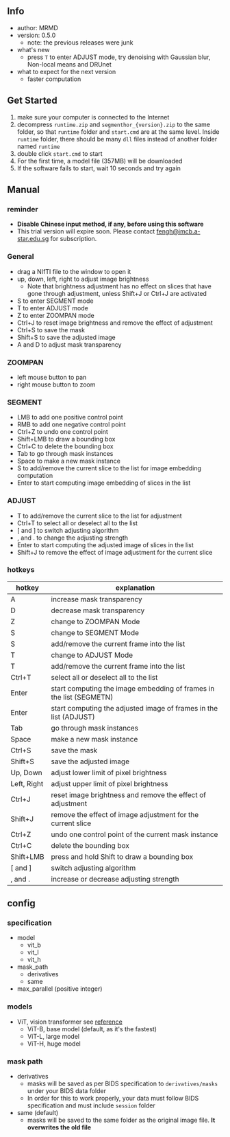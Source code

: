 ## Info
- author: MRMD
- version: 0.5.0
    - note: the previous releases were junk
- what's new
    - press `T` to enter ADJUST mode, try denoising with Gaussian blur, Non-local means and DRUnet
- what to expect for the next version
    - faster computation

## Get Started
1. make sure your computer is connected to the Internet
2. decompress `runtime.zip` and `segmenthor_{version}.zip` to the same folder, so that `runtime` folder and `start.cmd` are at the same level. Inside `runtime` folder, there should be many `dll` files instead of another folder named `runtime`
3. double click `start.cmd` to start
4. For the first time, a model file (357MB) will be downloaded
5. If the software fails to start, wait 10 seconds and try again

## Manual
### reminder
- **Disable Chinese input method, if any, before using this software**
- This trial version will expire soon. Please contact fengh@imcb.a-star.edu.sg for subscription.

### General
- drag a NIfTI file to the window to open it
- up, down, left, right to adjust image brightness
    - Note that brightness adjustment has no effect on slices that have gone through adjustment, unless Shift+J or Ctrl+J are activated
- S to enter SEGMENT mode
- T to enter ADJUST mode
- Z to enter ZOOMPAN mode
- Ctrl+J to reset image brightness and remove the effect of adjustment
- Ctrl+S to save the mask
- Shift+S to save the adjusted image
- A and D to adjust mask transparency

### ZOOMPAN
- left mouse button to pan
- right mouse button to zoom

### SEGMENT
- LMB to add one positive control point
- RMB to add one negative control point
- Ctrl+Z to undo one control point
- Shift+LMB to draw a bounding box
- Ctrl+C to delete the bounding box
- Tab to go through mask instances
- Space to make a new mask instance
- S to add/remove the current slice to the list for image embedding computation
- Enter to start computing image embedding of slices in the list

### ADJUST
- T to add/remove the current slice to the list for adjustment
- Ctrl+T to select all or deselect all to the list
- [ and ] to switch adjusting algorithm
- , and . to change the adjusting strength 
- Enter to start computing the adjusted image of slices in the list
- Shift+J to remove the effect of image adjustment for the current slice

### hotkeys
| hotkey      | explanation                                                         |
| ----------- | ------------------------------------------------------------------- |
| A           | increase mask transparency                                          |
| D           | decrease mask transparency                                          |
| Z           | change to ZOOMPAN Mode                                              |
| S           | change to SEGMENT Mode                                              |
| S           | add/remove the current frame into the list                          |
| T           | change to ADJUST Mode                                               |
| T           | add/remove the current frame into the list                          |
| Ctrl+T      | select all or deselect all to the list                              |
| Enter       | start computing the image embedding of frames in the list (SEGMETN) |
| Enter       | start computing the adjusted image of frames in the list (ADJUST)   |
| Tab         | go through mask instances                                           |
| Space       | make a new mask instance                                            |
| Ctrl+S      | save the mask                                                       |
| Shift+S     | save the adjusted image                                             |
| Up, Down    | adjust lower limit of pixel brightness                              |
| Left, Right | adjust upper limit of pixel brightness                              |
| Ctrl+J      | reset image brightness and remove the effect of adjustment          |
| Shift+J     | remove the effect of image adjustment for the current slice         |
| Ctrl+Z      | undo one control point of the current mask instance                 |
| Ctrl+C      | delete the bounding box                                             |
| Shift+LMB   | press and hold Shift to draw a bounding box                         |
| [ and ]     | switch adjusting algorithm                                          |
| , and .     | increase or decrease adjusting strength                             |

## config
### specification
- model
    - vit_b
    - vit_l
    - vit_h
- mask_path
    - derivatives
    - same
- max_parallel (positive integer)

### models
- ViT, vision transformer see [reference](http://arxiv.org/abs/2010.11929)
    - ViT-B, base model (default, as it's the fastest)
    - ViT-L, large model
    - ViT-H, huge model

### mask path
- derivatives
    - masks will be saved as per BIDS specification to `derivatives/masks` under your BIDS data folder
    - In order for this to work properly, your data must follow BIDS specification and must include `session` folder
- same (default)
    - masks will be saved to the same folder as the original image file. **It overwrites the old file**